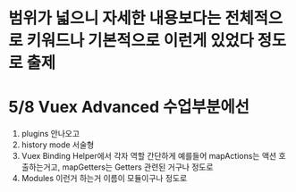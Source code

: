 # 범위가 넓으니 자세한 내용보다는 전체적으로 키워드나 기본적으로 이런게 있었다 정도로 출제 

# 5/8 Vuex Advanced 수업부분에선

1. plugins 안나오고
2. history mode   서술형
3. Vuex Binding Helper에서 각자 역할 간단하게 예를들어 mapActions는 액션 호출하는거고, mapGetters는 Getters 관련된 거구나 정도로  
4. Modules 이런거 하는거 이름이 모듈이구나 정도로
   